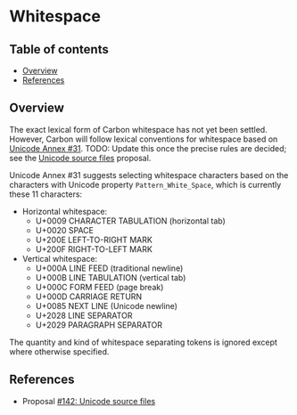 # Whitespace

<!--
Part of the Carbon Language project, under the Apache License v2.0 with LLVM
Exceptions. See /LICENSE for license information.
SPDX-License-Identifier: Apache-2.0 WITH LLVM-exception
-->

<!-- toc -->

## Table of contents

-   [Overview](#overview)
-   [References](#references)

<!-- tocstop -->

## Overview

The exact lexical form of Carbon whitespace has not yet been settled. However,
Carbon will follow lexical conventions for whitespace based on
[Unicode Annex #31](https://unicode.org/reports/tr31/). TODO: Update this once
the precise rules are decided; see the
[Unicode source files](/proposals/p0142.md#characters-in-identifiers) proposal.

Unicode Annex #31 suggests selecting whitespace characters based on the
characters with Unicode property `Pattern_White_Space`, which is currently these
11 characters:

-   Horizontal whitespace:
    -   U+0009 CHARACTER TABULATION (horizontal tab)
    -   U+0020 SPACE
    -   U+200E LEFT-TO-RIGHT MARK
    -   U+200F RIGHT-TO-LEFT MARK
-   Vertical whitespace:
    -   U+000A LINE FEED (traditional newline)
    -   U+000B LINE TABULATION (vertical tab)
    -   U+000C FORM FEED (page break)
    -   U+000D CARRIAGE RETURN
    -   U+0085 NEXT LINE (Unicode newline)
    -   U+2028 LINE SEPARATOR
    -   U+2029 PARAGRAPH SEPARATOR

The quantity and kind of whitespace separating tokens is ignored except where
otherwise specified.

## References

-   Proposal
    [#142: Unicode source files](https://github.com/carbon-language/carbon-lang/pull/142)
